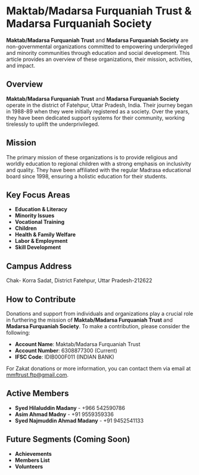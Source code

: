 # Maktab/Madarsa Furquaniah Trust & Madarsa Furquaniah Society                                                 

**Maktab/Madarsa Furquaniah Trust** and **Madarsa Furquaniah Society** are non-governmental organizations committed to empowering underprivileged and minority communities through education and social development. This article provides an overview of these organizations, their mission, activities, and impact.

## Overview

**Maktab/Madarsa Furquaniah Trust** and **Madarsa Furquaniah Society** operate in the district of Fatehpur, Uttar Pradesh, India. Their journey began in 1988-89 when they were initially registered as a society. Over the years, they have been dedicated support systems for their community, working tirelessly to uplift the underprivileged.

## Mission

The primary mission of these organizations is to provide religious and worldly education to regional children with a strong emphasis on inclusivity and quality. They have been affiliated with the regular Madrasa educational board since 1998, ensuring a holistic education for their students.

## Key Focus Areas

- **Education & Literacy**
- **Minority Issues**
- **Vocational Training**
- **Children**
- **Health & Family Welfare**
- **Labor & Employment**
- **Skill Development**

## Campus Address

Chak- Korra Sadat, District Fatehpur, Uttar Pradesh-212622

## How to Contribute

Donations and support from individuals and organizations play a crucial role in furthering the mission of **Maktab/Madarsa Furquaniah Trust** and **Madarsa Furquaniah Society**. To make a contribution, please consider the following:

- **Account Name**: Maktab/Madarsa Furquaniah Trust
- **Account Number**: 6308877300 (Current)
- **IFSC Code**: IDIB000F011 (INDIAN BANK)

For Zakat donations or more information, you can contact them via email at [mmftrust.ftp@gmail.com](mailto:mmftrust.ftp@gmail.com).

## Active Members

- **Syed Hilaluddin Madany** - +966 542590786
- **Asim Ahmad Madny** - +91 9559359336
- **Syed Najmuddin Ahmad Madany** - +91 9452541133

## Future Segments (Coming Soon)

- **Achievements**
- **Members List**
- **Volunteers**

